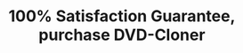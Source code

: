 ---
title: 100% Satisfaction Guarantee, purchase DVD-Cloner
metaItems:
  - name: description
    content: DVD to DVD copy, copy dual layer DVDs, 30 day money-back guarantee that makes it your perfect DVD copy solution!
  - name: keywords
    content: DVD-Cloner, order  
template: primary
areaTop:
  bottomAdditionText: <a href="/dvd-cloner/dvd-copy-64bit/" class="btn rounded-0 btn-outline-dark">Achieve 20% higher copy speed with DVD-Cloner 64-bit </a>
  additionClass: shadow-box py-lg-8 py-6
  type: order
  button:
    additionText: |      
      After purchasing DVD-Cloner, you could <a class="text-danger" href="https://www.blue-cloner.com/dc_discountorder.html">get 10% discount to buy Blue-Cloner here</a>, and enjoy wonderful HD movies!
       
      <span class="text-danger">Note: You can get both DVD-Cloner and DVD-Cloner 64-bit with one order!</span>
orderList:
  name: order-list
  template: card
  type: order
  container: container 
  title: 
  textTop: 
  textBottom: 
  button:
  paddingY: 6
  additionClass: position-relative text-center
  bgStyle: 
  reWriteitem:
    - handleName: DVD-Cloner 64bit
      active: false
    - handleName: iPod-Cloner
      active: false
  iconGird: 4
bundles:
  name: Bundles
  active: true
  container: container
  additionClass: position-relative bg-dark-opacity-1
  items:
    - title: DVD Software Bundles
      list:
        - title: Blue&DVD-Cloner Suite
          url: https://secure.avangate.com/order/checkout.php?PRODS=4558661&QTY=1&CART=1&ORDERSTYLE=nLWooJXflH4=
          handleName:
            - DVD-Cloner
            - Blue-Cloner
          initialPrice: 120
          price: 96
          discountRate: 20%
          additionClass: col-xxl-6
          text: Blue & DVD-Cloner Suite, including DVD-Cloner and Blue-Cloner, enables you to copy DVD and Blu-ray movies with diverse copy modes, such as perfect 1:1 DVD/Blu-ray copy, movie complete copy, movie-only copy, split copy and customized copy.
        - title: DVD-Cloner & ripper Suite
          url: https://secure.avangate.com/order/checkout.php?PRODS=4558660&QTY=1&CART=1&ORDERSTYLE=nLWooJXflH4= 
          handleName:
            - dc
            - odr
          initialPrice: 100
          price: 70
          discountRate: 30%
          additionClass: col-xxl-6
          text: DVD-Cloner & ripper Suite, including DVD-Cloner and Open DVD ripper, enables you to copy DVD movies with diverse copy modes, remove all DVD protections and rip DVD movies to many different video and audio formats for playback on various media devices.
        - title: DVD-Cloner & SmartBurner Suite
          url: https://secure.avangate.com/order/checkout.php?PRODS=4602164&QTY=1&CART=1
          handleName:
            - dc
            - osb
          initialPrice: 90
          price: 63
          discountRate: 30%
          additionClass: col-xxl-6
          text: DVD-Cloner & SmartBurner Suite, including DVD-Cloner and Open SmartBurner, enables you to copy DVD movies with diverse copy modes, remove all DVD protections and burn data/video files to DVD/Blu-ray discs.
        - title: DVD-Cloner & Stream-Cloner Suite
          url: https://secure.avangate.com/order/checkout.php?PRODS=4558665&QTY=1&CART=1&ORDERSTYLE=nLWooJXflH4=
          handleName:
            - dc
            - sc
          initialPrice: 120
          price: 96
          discountRate: 20%
          additionClass: col-xxl-6
          text: DVD-Cloner & Stream-Cloner Suite, including DVD-Cloner and Stream-Cloner, enables you to copy DVD movies with diverse copy modes, remove all DVD protections, download/capture online movies and convert them to various video and audio formats.
        - title: DVD-Cloner & Game-Cloner Suite
          url: https://secure.avangate.com/order/checkout.php?PRODS=4558663&QTY=1&CART=1&ORDERSTYLE=nLWooJXflH4=
          handleName:
            - dc
            - gc
          initialPrice: 95
          price: 76
          discountRate: 20%
          additionClass: col-xxl-6
          text: DVD-Cloner & Game-Cloner Suite, including DVD-Cloner and Game-Cloner, enables you to copy DVD movies with diverse copy modes, remove all DVD protections and copy PS3 games, PS2 games, Xbox 360 games, Wii games and PC games with excellent image quality.
        - title: DVD-Cloner Ultimate
          type: ultimate
          url: https://secure.avangate.com/order/checkout.php?PRODS=4558663&QTY=1&CART=1&ORDERSTYLE=nLWooJXflH4=
          handleName:
            - dc
            - odr
            - osb
            - gc
            - ic
          initialPrice: 195
          price: 132
          discountRate: 32%
          additionClass: col-xxl-6
          text: DVD-Cloner Ultimate, including DVD-Cloner, Open DVD ripper, Open SmartBurner, Game-Cloner and iPod-Cloner, enables you to copy your DVD movies with perfect quality, rip DVD movies to various video and audio formats, burn data/video files to DVD/Blu-ray discs, convert your DVD movies to iPod compatible formats and copy various games.
    - title: Blu-ray Software Bundles
      list:
        - title: Blue&DVD-Cloner Suite
          url: https://secure.avangate.com/order/checkout.php?PRODS=4558661&QTY=1&CART=1&ORDERSTYLE=nLWooJXflH4=
          handleName:
            - DVD-Cloner
            - Blue-Cloner
          initialPrice: 120
          price: 96
          discountRate: 20%
          additionClass: col-xxl-6
          text: Blue & DVD-Cloner Suite, including DVD-Cloner and Blue-Cloner, enables you to copy DVD and Blu-ray movies with diverse copy modes, such as perfect 1:1 DVD/Blu-ray copy, movie complete copy, movie-only copy, split copy and customized copy.
        - title: Blue-Cloner & SmartBurner Suite
          url: https://secure.avangate.com/order/checkout.php?PRODS=4602163&QTY=1&CART=1
          handleName:
            - bc
            - osb
          initialPrice: 90
          price: 63
          discountRate: 30%
          additionClass: col-xxl-6
          text: Blue-Cloner & SmartBurner Suite, including Blue-Cloner and Open SmartBurner, enables you to copy Blu-ray movies with diverse copy modes, remove BD protections and burn data/video files to DVD/Blu-ray discs.

        - title: Blue-Cloner & Stream-Cloner Suite
          url: https://secure.avangate.com/order/checkout.php?PRODS=4606517&QTY=1&CART=1
          handleName:
            - bc
            - sc
          initialPrice: 120
          price: 96
          discountRate: 20%
          additionClass: col-xxl-6
          text: Blue-Cloner & Stream-Cloner Suite, including DVD-Cloner and Stream-Cloner, enables you to copy DVD movies with diverse copy modes, remove all DVD protections, download/capture online movies and convert them to various video and audio formats.

        - title: Blue-Cloner & ripper Suite
          url: https://secure.avangate.com/order/checkout.php?PRODS=4558666&QTY=1&CART=1&ORDERSTYLE=nLWooJXflH4=
          handleName:
            - bc
            - obr
          initialPrice: 100
          price: 80
          discountRate: 20%
          additionClass: col-xxl-6
          text: Blue-Cloner & ripper Suite, including Blue-Cloner and Open Blu-ray ripper, enables you to copy Blu-ray movies with diverse copy modes, remove BD protections and rip Blu-ray movies to many different video and audio formats for playback on various media devices.

        - title: Blue-Cloner Ultimate
          type: ultimate
          url: https://secure.avangate.com/order/checkout.php?PRODS=4558667&QTY=1&CART=1&ORDERSTYLE=nLWooJXflH4=
          handleName:
            - bc
            - obr
            - osb
            - btd
            - bth
          initialPrice: 200
          price: 136
          discountRate: 32%
          additionClass: col-xxl-6
          text: Blue-Cloner Ultimate, including Blue-Cloner, Open blu-ray ripper, Open SmartBurner, Blu-ray to HDD and Blu-ray to DVD.
bonus: 
  name: Free Software
  active: true
  title: DVD-Cloner's Bonus Software
  additionClass: bg-dark-opacity-2
  items:
    - handleName: Open DVD Ripper Lite
    - handleName: Stream-Cloner Lite               
---